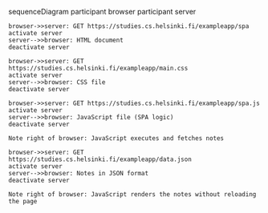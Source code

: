 sequenceDiagram
    participant browser
    participant server

    browser->>server: GET https://studies.cs.helsinki.fi/exampleapp/spa
    activate server
    server-->>browser: HTML document
    deactivate server

    browser->>server: GET https://studies.cs.helsinki.fi/exampleapp/main.css
    activate server
    server-->>browser: CSS file
    deactivate server

    browser->>server: GET https://studies.cs.helsinki.fi/exampleapp/spa.js
    activate server
    server-->>browser: JavaScript file (SPA logic)
    deactivate server

    Note right of browser: JavaScript executes and fetches notes

    browser->>server: GET https://studies.cs.helsinki.fi/exampleapp/data.json
    activate server
    server-->>browser: Notes in JSON format
    deactivate server

    Note right of browser: JavaScript renders the notes without reloading the page